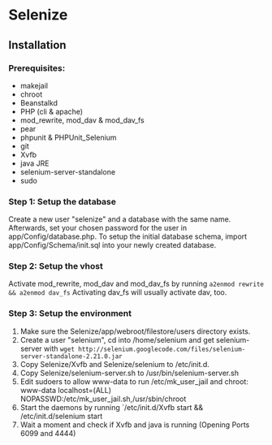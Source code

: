 # Selenize

## Installation

### Prerequisites:

*   makejail
*   chroot
*   Beanstalkd
*   PHP (cli & apache)
*   mod_rewrite, mod_dav & mod_dav_fs
*   pear
*   phpunit & PHPUnit_Selenium
*   git
*   Xvfb
*   java JRE
*   selenium-server-standalone
*   sudo

### Step 1: Setup the database

Create a new user "selenize" and a database with the same name.
Afterwards, set your chosen password for the user in app/Config/database.php.
To setup the initial database schema, import app/Config/Schema/init.sql into your newly created database.

### Step 2: Setup the vhost

Activate mod_rewrite, mod_dav and mod_dav_fs by running `a2enmod rewrite && a2enmod dav_fs`
Activating dav_fs will usually activate dav, too.

### Step 3: Setup the environment

1.  Make sure the Selenize/app/webroot/filestore/users directory exists.
2.  Create a user "selenium", cd into /home/selenium and get selenium-server with `wget http://selenium.googlecode.com/files/selenium-server-standalone-2.21.0.jar`
3.  Copy Selenize/Xvfb and Selenize/selenium to /etc/init.d.
4.  Copy Selenize/selenium-server.sh to /usr/bin/selenium-server.sh
5.  Edit sudoers to allow www-data to run /etc/mk_user_jail and chroot:
    www-data localhost=(ALL) NOPASSWD:/etc/mk_user_jail.sh,/usr/sbin/chroot 
6.  Start the daemons by running `/etc/init.d/Xvfb start && /etc/init.d/selenium start
7.  Wait a moment and check if Xvfb and java is running (Opening Ports 6099 and 4444)

